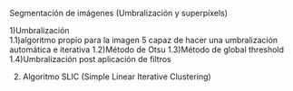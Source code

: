 Segmentación de imágenes (Umbralización y superpíxels)

1)Umbralización                                                                                                       
 1.1)algoritmo propio para la imagen 5 capaz de hacer una umbralización automática e iterativa
1.2)Método de Otsu
1.3)Método de global threshold 
1.4)Umbralización post aplicación de filtros

2) Algoritmo SLIC (Simple Linear Iterative Clustering)
